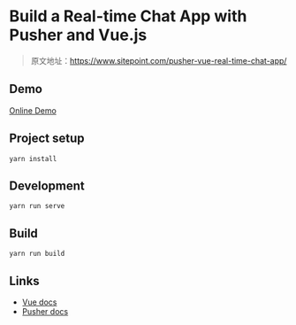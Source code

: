# Build a Real-time Chat App with Pusher and Vue.js

> 原文地址：https://www.sitepoint.com/pusher-vue-real-time-chat-app/

## Demo
[Online Demo](https://anonymity94.github.io/demo-vue-pusher-chat/)

## Project setup
```
yarn install
```

## Development
```
yarn run serve
```

## Build
```
yarn run build
```

## Links
- [Vue docs](https://dash.pusher.com/)
- [Pusher docs](https://pusher.com/docs)
